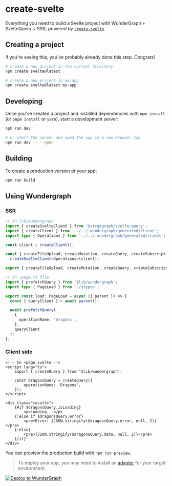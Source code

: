 # create-svelte

Everything you need to build a Svelte project with WunderGraph + SvelteQuery + SSR, powered by [`create-svelte`](https://github.com/sveltejs/kit/tree/master/packages/create-svelte).

## Creating a project

If you're seeing this, you've probably already done this step. Congrats!

```bash
# create a new project in the current directory
npm create svelte@latest

# create a new project in my-app
npm create svelte@latest my-app
```

## Developing

Once you've created a project and installed dependencies with `npm install` (or `pnpm install` or `yarn`), start a development server:

```bash
npm run dev

# or start the server and open the app in a new browser tab
npm run dev -- --open
```

## Building

To create a production version of your app:

```bash
npm run build
```

## Using Wundergraph

### SSR

```ts
// In lib/wundergraph
import { createSvelteClient } from '@virgograph/svelte-query';
import { createClient } from '../../.wundergraph/generated/client';
import type { Operations } from '../../.wundergraph/generated/client';

const client = createClient();

const { createFileUpload, createMutation, createQuery, createSubscription, getAuth, getUser, queryKey } =
  createSvelteClient<Operations>(client);

export { createFileUpload, createMutation, createQuery, createSubscription, getAuth, getUser, queryKey };
```

```ts
// In +page.ts file
import { prefetchQuery } from '$lib/wundergraph';
import type { PageLoad } from './$types';

export const load: PageLoad = async ({ parent }) => {
  const { queryClient } = await parent();

  await prefetchQuery(
    {
      operationName: 'Dragons',
    },
    queryClient
  );
};
```

### Client side

```svelte
<!-- In +page.svelte -->
<script lang="ts">
	import { createQuery } from '$lib/wundergraph';

	const dragonsQuery = createQuery({
		operationName: 'Dragons',
	});
</script>

<div class="results">
	{#if $dragonsQuery.isLoading}
		<p>Loading...</p>
	{:else if $dragonsQuery.error}
		<pre>Error: {JSON.stringify($dragonsQuery.error, null, 2)}</pre>
	{:else}
		<pre>{JSON.stringify($dragonsQuery.data, null, 2)}</pre>
	{/if}
</div>
```

You can preview the production build with `npm run preview`.

> To deploy your app, you may need to install an [adapter](https://kit.svelte.dev/docs/adapters) for your target environment.

[![Deploy to WunderGraph](https://wundergraph.com/button)](https://cloud.wundergraph.com/new/clone?templateName=sveltekit)
